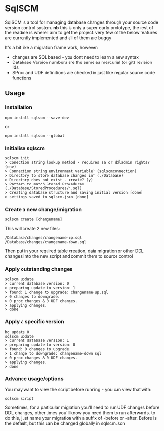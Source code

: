 # SqlSCM
SqlSCM is a tool for managing database changes through your source code version control system.
**nb** this is only a super early prototype, the rest of the readme is where I aim to get the project.
very few of the below features are currently implemented and all of them are buggy

It's a bit like a migration frame work, however:

* changes are SQL based - you dont need to learn a new syntax
* Database Version numbers are the same as mercurial (or git) revision Ids
* SProc and UDF definitions are checked in just like regular source code functions

## Usage ##

### Installation

```
npm install sqlscm --save-dev
```
or
```
npm install sqlscm --global
```

### Initialise sqlscm
```
sqlscm init
> Conection string lookup method - requires sa or ddladmin rights? (env)
> Connection string environment variable? (sqlscmconnection)
> Directory to store database changes in? (./Database)
> Directory does not exist - create? (y)
> Pattern to match Stored Procedures (./Database/StoredProcedures/*.sql)
> Creating database structure and saving initial version [done]
> settings saved to sqlscm.json [done]
```

### Create a new change/migration

```
sqlscm create [changename]
```

This will create 2 new files: 
```
/Database/changes/changename-up.sql
/Database/changes/changename-down.sql
```
Then put in your required table creation, data migration or other DDL changes into the new script
and commit them to source control

### Apply outstanding changes

```
sqlscm update
> current database version: 0
> preparing update to version: 1
> found: 1 change to upgrade: changename-up.sql 
> 0 changes to downgrade.
> 0 proc changes & 0 UDF changes.
> applying changes.
> done
```

### Apply a specific version
```
hg update 0
sqlscm update
> current database version: 1
> preparing update to version: 0
> found: 0 changes to upgrade. 
> 1 change to downgrade: changename-down.sql
> 0 proc changes & 0 UDF changes.
> applying changes.
> done
```

### Advance usage/options

You may want to view the script before running - you can view that with:
```
sqlscm script
```

Sometimes, for a particular migration you'll need to run UDF changes before DDL changes, other times you'll know you need them
to run afterwards. to do this, just name your migration with a suffix of -before or -after.
Before is the default, but this can be changed globally in sqlscm.json